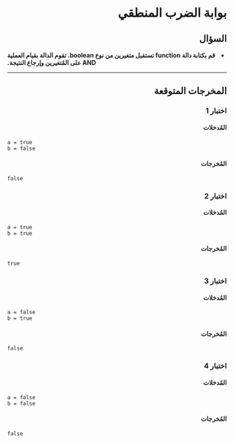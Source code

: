 # <div dir="rtl">بوابة الضرب المنطقي</div>

## <div dir="rtl">السؤال</div>

<li dir="rtl">
<b>
قم بكتابة دالة function تستقبل متغيرين من نوع boolean. تقوم الدالة بقيام العملية AND على المُتغيرين وإرجاع النتيجة.
</b>
</li>

---

## <div dir="rtl">المخرجات المتوقعة</div>

### <div dir="rtl">اختبار 1</div>

#### <div dir="rtl">المُدخلات</div>

```text
a = true
b = false
```

#### <div dir="rtl">المُخرجات</div>

```text
false
```

### <div dir="rtl">اختبار 2</div>

#### <div dir="rtl">المُدخلات</div>

```text
a = true
b = true
```

#### <div dir="rtl">المُخرجات</div>

```text
true
```

### <div dir="rtl">اختبار 3</div>

#### <div dir="rtl">المُدخلات</div>

```text
a = false
b = true
```

#### <div dir="rtl">المُخرجات</div>

```text
false
```

### <div dir="rtl">اختبار 4</div>

#### <div dir="rtl">المُدخلات</div>

```text
a = false
b = false
```

#### <div dir="rtl">المُخرجات</div>

```text
false
```
